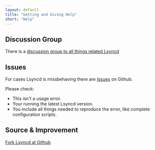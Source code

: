 ```yaml
---
layout: default
title: "Getting and Giving Help"
short: "Help"
---
```

Discussion Group
----------------
There is a [discussion group to all things related Lsyncd](https://groups.google.com/forum/#!forum/lsyncd/join)

Issues
------
For cases Lsyncd is missbehaving there are [Issues](https://github.com/lsyncd/lsyncd/issues) on Github.

Please check:

* This isn't a usage error.
* Your running the latest Lsyncd version.
* You include all things needed to reproduce the error, like complete configuration scripts.

Source & Improvement
--------------------
[Fork Lsyncd at Github](https://github.com/lsyncd/lsyncd)
